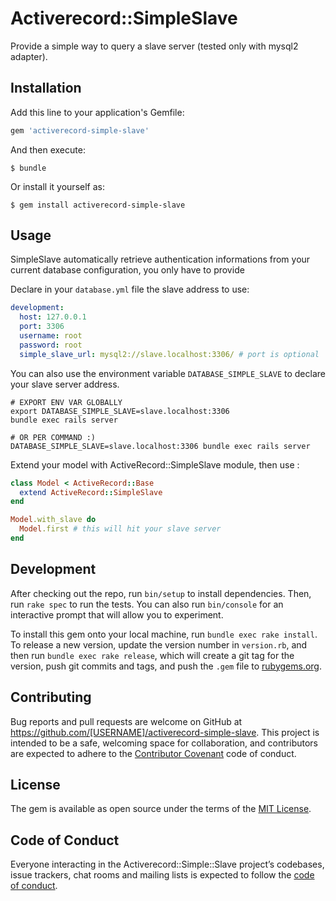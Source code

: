 # Activerecord::SimpleSlave

Provide a simple way to query a slave server (tested only with mysql2 adapter).

## Installation

Add this line to your application's Gemfile:

```ruby
gem 'activerecord-simple-slave'
```

And then execute:

    $ bundle

Or install it yourself as:

    $ gem install activerecord-simple-slave

## Usage

SimpleSlave automatically retrieve authentication informations from your current
database configuration, you only have to provide

Declare in your `database.yml` file the slave address to use:
```yml
development:
  host: 127.0.0.1
  port: 3306
  username: root
  password: root
  simple_slave_url: mysql2://slave.localhost:3306/ # port is optional
```

You can also use the environment variable `DATABASE_SIMPLE_SLAVE` to declare
your slave server address.
```shell
# EXPORT ENV VAR GLOBALLY
export DATABASE_SIMPLE_SLAVE=slave.localhost:3306
bundle exec rails server

# OR PER COMMAND :)
DATABASE_SIMPLE_SLAVE=slave.localhost:3306 bundle exec rails server
```

Extend your model with ActiveRecord::SimpleSlave module, then use :
```ruby
class Model < ActiveRecord::Base
  extend ActiveRecord::SimpleSlave
end

Model.with_slave do
  Model.first # this will hit your slave server
end
```

## Development

After checking out the repo, run `bin/setup` to install dependencies. Then, run `rake spec` to run the tests. You can also run `bin/console` for an interactive prompt that will allow you to experiment.

To install this gem onto your local machine, run `bundle exec rake install`. To release a new version, update the version number in `version.rb`, and then run `bundle exec rake release`, which will create a git tag for the version, push git commits and tags, and push the `.gem` file to [rubygems.org](https://rubygems.org).

## Contributing

Bug reports and pull requests are welcome on GitHub at https://github.com/[USERNAME]/activerecord-simple-slave. This project is intended to be a safe, welcoming space for collaboration, and contributors are expected to adhere to the [Contributor Covenant](http://contributor-covenant.org) code of conduct.

## License

The gem is available as open source under the terms of the [MIT License](https://opensource.org/licenses/MIT).

## Code of Conduct

Everyone interacting in the Activerecord::Simple::Slave project’s codebases, issue trackers, chat rooms and mailing lists is expected to follow the [code of conduct](https://github.com/[USERNAME]/activerecord-simple-slave/blob/master/CODE_OF_CONDUCT.md).
